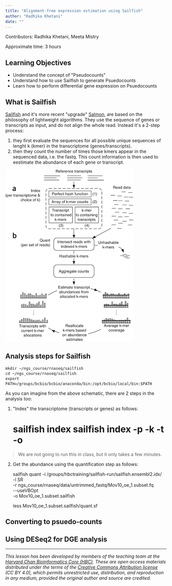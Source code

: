 ```yaml
---
title: "Alignment-free expression estimation using Sailfish"
author: "Radhika Khetani"
date: ""
---
```


Contributors: Radhika Khetani, Meeta Mistry

Approximate time: 3 hours

## Learning Objectives

* Understand the concept of "Pseudocounts"
* Understand how to use Sailfish to generate Psuedocounts
* Learn how to perform differential gene expression on Psuedocounts

## What is Sailfish

[Sailfish](http://www.cs.cmu.edu/~ckingsf/software/sailfish/index.html) and it's more recent "upgrade" [Salmon](https://combine-lab.github.io/salmon/), are based on the philosophy of lightweight algorithms. They use the sequence of genes or transcripts as input, and do not align the whole read. Instead it's a 2-step process:

1. they first evaluate the sequences for all possible unique sequences of lenght k (kmer) in the transcriptome (genes/transcripts). 
2. then they count the number of times those kmers appear in the sequenced data, i.e. the fastq. This count information is then used to eestimate the abundance of each gene or transcript. 

<img src="../img/nbt.2862-F1.jpg" width="400">

## Analysis steps for Sailfish

    mkdir ~/ngs_course/rnaseq/sailfish
    cd ~/ngs_course/rnaseq/sailfish
    export PATH=/groups/bcbio/bcbio/anaconda/bin:/opt/bcbio/local/bin:$PATH
    
As you can imagine from the above schematic, there are 2 steps in the analysis too:
1. "Index" the transcriptome (transcripts or genes) as follows:
    
    # sailfish index sailfish index -p <num of cores> -k <kmer size> -t <fasta of gene sequences> -o <folder name>
> We are not going to run this in class, but it only takes a few minutes.

2. Get the abundance using the quantification step as follows:

    sailfish quant -i /groups/hbctraining/sailfish-run/sailfish.ensembl2.idx/ \
    -l SR \
    -r ngs_course/rnaseq/data/untrimmed_fastq/Mov10_oe_1.subset.fq \
    --useVBOpt \
    -o Mov10_oe_1.subset.sailfish
    
    less Mov10_oe_1.subset.sailfish/quant.sf
  
## Converting to psuedo-counts


## Using DESeq2 for DGE analysis  
  
  
***
*This lesson has been developed by members of the teaching team at the [Harvard Chan Bioinformatics Core (HBC)](http://bioinformatics.sph.harvard.edu/). These are open access materials distributed under the terms of the [Creative Commons Attribution license](https://creativecommons.org/licenses/by/4.0/) (CC BY 4.0), which permits unrestricted use, distribution, and reproduction in any medium, provided the original author and source are credited.*
